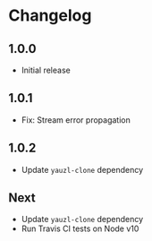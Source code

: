# Changelog

## 1.0.0

* Initial release

## 1.0.1

* Fix: Stream error propagation

## 1.0.2

* Update `yauzl-clone` dependency

## Next

* Update `yauzl-clone` dependency
* Run Travis CI tests on Node v10
